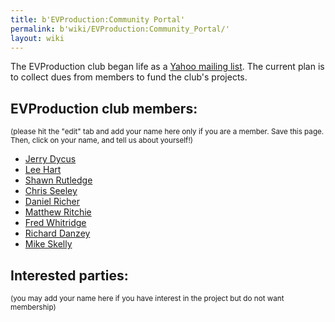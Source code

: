 ```yaml
---
title: b'EVProduction:Community Portal'
permalink: b'wiki/EVProduction:Community_Portal/'
layout: wiki
---
```


The EVProduction club began life as a [Yahoo mailing
list](http://groups.yahoo.com/group/EVProduction/). The current plan is
to collect dues from members to fund the club's projects.

EVProduction club members:
--------------------------

<small>(please hit the "edit" tab and add your name here only if you are
a member. Save this page. Then, click on your name, and tell us about
yourself!)</small>

-   [Jerry Dycus](/wiki/Jerry_Dycus "wikilink")
-   [Lee Hart](/wiki/Lee_Hart "wikilink")
-   [Shawn Rutledge](/wiki/Shawn_Rutledge "wikilink")
-   [Chris Seeley](/wiki/Chris_Seeley "wikilink")
-   [Daniel Richer](/wiki/Daniel_Richer "wikilink")
-   [Matthew Ritchie](/wiki/Matthew_Ritchie "wikilink")
-   [Fred Whitridge](/wiki/Fred_Whitridge "wikilink")
-   [Richard Danzey](/wiki/Richard_Danzey "wikilink")
-   [Mike Skelly](/wiki/Mike_Skelly "wikilink")

Interested parties:
-------------------

<small>(you may add your name here if you have interest in the project
but do not want membership)</small>
